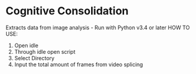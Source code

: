 # Cognitive Consolidation
Extracts data from image analysis - 
Run with Python v3.4 or later
HOW TO USE:
1) Open idle
2) Through idle open script
3) Select Directory
4) Input the total amount of frames from video splicing
